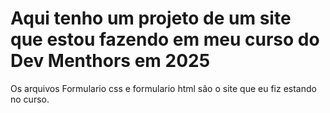 # Aqui tenho um projeto de um site que estou fazendo em meu curso do Dev Menthors em 2025
Os arquivos Formulario css e formulario html são o site que eu fiz estando no curso.
